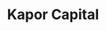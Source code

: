 ---
title: Kapor Capital
image: "/assets/img/resources/kapor.png"
description: At Kapor Capital we believe in the power of transformative ideas and diverse teams. We are an Oakland-based fund that understands that startup companies have the ability to transform entire industries and to address urgent social needs as they do so
categories:
  - Venture Capital
link: https://www.kaporcapital.com/
---